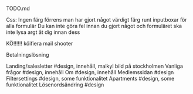 TODO.md

Css:
	Ingen färg förrens man har gjort något värdigt färg runt inputboxar för alla formulär
	Du kan inte göra fel innan du gjort något och formuläret ska inte lysa argt åt dig innan dess

KÖ!!!!!!
  köifiera mail shooter

Betalningslösning

Landing/salesletter #design, innehåll, malkyl bild på stockholmen
Vanliga frågor      #design, innehåll
Om                  #design, innehåll
Medlemssidan        #design
	Filtersettings    #design, some funktionalitet
	Apartments        #design, some funktionalitet
	Lösenordsändring  #design